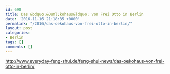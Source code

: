 ```yaml
---
id: 698
title: Das &bdquo;&Ouml;kohaus&ldquo; von Frei Otto in Berlin
date: '2016-11-16 21:18:35 +0000'
permalink: "/2016/das-oekohaus-von-frei-otto-in-berlin/"
layout: post
categories:
- Berlin
tags: []
comments: []
---
```

<http://www.everyday-feng-shui.de/feng-shui-news/das-oekohaus-von-frei-otto-in-berlin/>